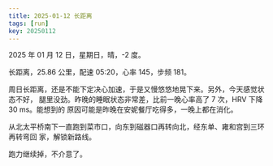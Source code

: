 ```yaml
---
title: 2025-01-12 长距离
tags: [run]
key: 20250112
---
```


2025 年 01 月 12 日，星期日，晴，-2 度。

长距离，25.86 公里，配速 05:20，心率 145，步频 181。

<!--more-->

周日长距离，还是不能下定决心加速，于是又慢悠悠地晃下来。另外，今天感觉状态不好，
腿里没劲。昨晚的睡眠状态非常差，比前一晚心率高了 7 次，HRV 下降 30 ms。能想到的
原因可能是昨晚在安妮餐厅吃得多，一晚上都在消化。

从北太平桥南下一直跑到菜市口，向东到磁器口再转向北，经东单、雍和宫到三环再转弯回
家，解锁新路线。

跑力继续掉，不介意了。

<div class="strava-embed-placeholder" data-embed-type="activity" data-embed-id="13329683369" data-style="standard" data-from-embed="false"></div><script src="https://strava-embeds.com/embed.js"></script>
